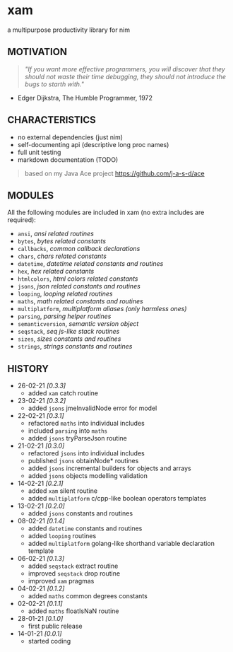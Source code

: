 # xam
a multipurpose productivity library for nim

## MOTIVATION
> *"If you want more effective programmers, you will discover that they should not waste their time debugging, they should not introduce the bugs to starth with."*
- Edger Dijkstra, The Humble Programmer, 1972

## CHARACTERISTICS

* no external dependencies (just nim)
* self-documenting api (descriptive long proc names)
* full unit testing
* markdown documentation (TODO)
> based on my Java Ace project https://github.com/j-a-s-d/ace

## MODULES

All the following modules are included in xam (no extra includes are required):

* `ansi`, *ansi related routines*
* `bytes`, *bytes related constants*
* `callbacks`, *common callback declarations*
* `chars`, *chars related constants*
* `datetime`, *datetime related constants and routines*
* `hex`, *hex related constants*
* `htmlcolors`, *html colors related constants*
* `jsons`, *json related constants and routines*
* `looping`, *looping related routines*
* `maths`, *math related constants and routines*
* `multiplatform`, *multiplatform aliases (only harmless ones)*
* `parsing`, *parsing helper routines*
* `semanticversion`, *semantic version object*
* `seqstack`, *seq js-like stack routines*
* `sizes`, *sizes constants and routines*
* `strings`, *strings constants and routines*

## HISTORY
* 26-02-21 *[0.3.3]*
	- added `xam` catch routine
* 23-02-21 *[0.3.2]*
	- added `jsons` jmeInvalidNode error for model
* 22-02-21 *[0.3.1]*
	- refactored `maths` into individual includes
	- included `parsing` into `maths`
	- added `jsons` tryParseJson routine
* 21-02-21 *[0.3.0]*
	- refactored `jsons` into individual includes
	- published `jsons` obtainNode* routines
	- added `jsons` incremental builders for objects and arrays
	- added `jsons` objects modelling validation
* 14-02-21 *[0.2.1]*
	- added `xam` silent routine
	- added `multiplatform` c/cpp-like boolean operators templates
* 13-02-21 *[0.2.0]*
	- added `jsons` constants and routines
* 08-02-21 *[0.1.4]*
	- added `datetime` constants and routines
	- added `looping` routines
	- added `multiplatform` golang-like shorthand variable declaration template
* 06-02-21 *[0.1.3]*
	- added `seqstack` extract routine
	- improved `seqstack` drop routine
	- improved `xam` pragmas
* 04-02-21 *[0.1.2]*
	- added `maths` common degrees constants
* 02-02-21 *[0.1.1]*
	- added `maths` floatIsNaN routine
* 28-01-21 *[0.1.0]*
	- first public release
* 14-01-21 *[0.0.1]*
	- started coding
